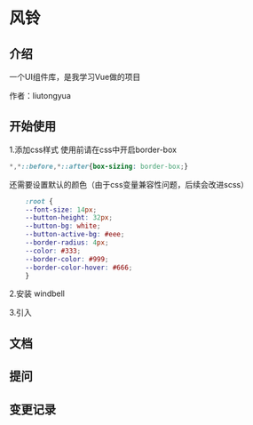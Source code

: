# 风铃 

## 介绍
一个UI组件库，是我学习Vue做的项目

作者：liutongyua

## 开始使用
1.添加css样式
    使用前请在css中开启border-box
```css
*,*::before,*::after{box-sizing: border-box;}
```
    
还需要设置默认的颜色（由于css变量兼容性问题，后续会改进scss）

```css
    :root {
    --font-size: 14px;
    --button-height: 32px;
    --button-bg: white;
    --button-active-bg: #eee;
    --border-radius: 4px;
    --color: #333;
    --border-color: #999;
    --border-color-hover: #666;
    }
```
2.安装 windbell

3.引入

## 文档

## 提问

## 变更记录
